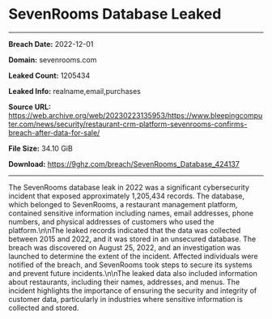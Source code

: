 # SevenRooms Database Leaked

------------
**Breach Date:** 2022-12-01

**Domain:** sevenrooms.com

**Leaked Count:** 1205434

**Leaked Info:** realname,email,purchases

**Source URL:** https://web.archive.org/web/20230223135953/https://www.bleepingcomputer.com/news/security/restaurant-crm-platform-sevenrooms-confirms-breach-after-data-for-sale/

**File Size:** 34.10 GiB

**Download:** https://9ghz.com/breach/SevenRooms_Database_424137

------------
The SevenRooms database leak in 2022 was a significant cybersecurity incident that exposed approximately 1,205,434 records. The database, which belonged to SevenRooms, a restaurant management platform, contained sensitive information including names, email addresses, phone numbers, and physical addresses of customers who used the platform.\n\nThe leaked records indicated that the data was collected between 2015 and 2022, and it was stored in an unsecured database. The breach was discovered on August 25, 2022, and an investigation was launched to determine the extent of the incident. Affected individuals were notified of the breach, and SevenRooms took steps to secure its systems and prevent future incidents.\n\nThe leaked data also included information about restaurants, including their names, addresses, and menus. The incident highlights the importance of ensuring the security and integrity of customer data, particularly in industries where sensitive information is collected and stored.
